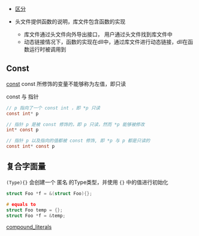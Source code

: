 
- [区分](https://www.cnblogs.com/guojun-junguo/p/10429568.html)

- 头文件提供函数的说明，库文件包含函数的实现
  - 库文件通过头文件向外导出接口， 用户通过头文件找到库文件中
  - 动态链接情况下，函数的实现在dll中，通过库文件进行动态链接，dll在函数运行时被调用到


## Const


[const](https://www.cnblogs.com/qxj511/p/4965793.html)
const 所修饰的变量不能够称为左值，即只读

const 与 指针
```C
// p 指向了一个 const int ，即 *p 只读
const int* p

// 指针 p 是被 const 修饰的，即 p 只读，然而 *p 能够被修改
int* const p

// 指针 p 以及指向的值都被 const 修饰, 即 *p 与 p 都是只读的
const int* const p
```

## 复合字面量

`(Type){}` 会创建一个 匿名 的Type类型，并使用 `{}` 中的值进行初始化 

```c
struct Foo *f = &(struct Foo){};

# equals to 
struct Foo temp = {};
struct Foo *f = &temp;
```

[compound_literals](https://gcc.gnu.org/onlinedocs/gcc/Compound-Literals.html)